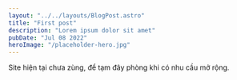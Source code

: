 ```yaml
---
layout: "../../layouts/BlogPost.astro"
title: "First post"
description: "Lorem ipsum dolor sit amet"
pubDate: "Jul 08 2022"
heroImage: "/placeholder-hero.jpg"
---
```


Site hiện tại chưa zùng, để tạm đây phòng khi có nhu cầu mở rộng.